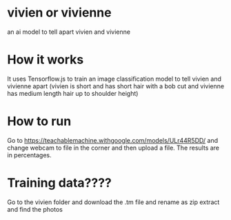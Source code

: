 # vivien or vivienne
an ai model to tell apart vivien and vivienne
# How it works
It uses Tensorflow.js to train an image classification model to tell vivien and vivienne apart
(vivien is short and has short hair with a bob cut and vivienne has medium length hair up to shoulder height)
# How to run
Go to https://teachablemachine.withgoogle.com/models/ULr44R5DD/ and change webcam to file in the corner
and then upload a file. The results are in percentages.
# Training data????
Go to the vivien folder and download the .tm file and rename as zip
extract and find the photos
